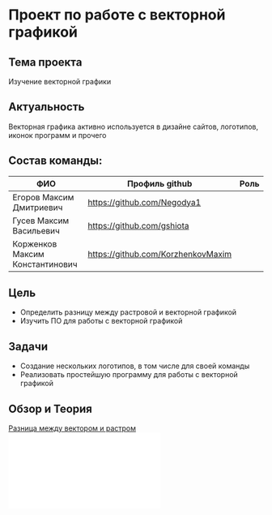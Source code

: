 # Проект по работе с векторной графикой
## Тема проекта
Изучение векторной графики
## Актуальность
Векторная графика активно используется в дизайне сайтов, логотипов, иконок программ и прочего
## Состав команды:
| ФИО | Профиль github  | Роль |
| ------ | ----- | ----- |
| Егоров Максим Дмитриевич | <https://github.com/Negodya1> |  |
| Гусев Максим Васильевич | <https://github.com/gshiota> |  |
| Корженков Максим Константинович | <https://github.com/KorzhenkovMaxim> |  |

## Цель
- Определить разницу между растровой и векторной графикой
- Изучить ПО для работы с векторной графикой 

## Задачи
- Создание нескольких логотипов, в том числе для своей команды
- Реализовать простейшую программу для работы с векторной графикой

## Обзор и Теория
[Разница между вектором и растром](Text.md)
![Сравнение бесплатного ПО](Compare.md)
